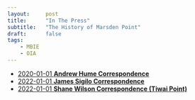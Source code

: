 ```yaml
---
layout:     post
title:      "In The Press"
subtitle:   "The History of Marsden Point"
draft:      false
tags:
    - MBIE
    - OIA
---
```


- [2020-01-01 **Andrew Hume Correspondence**](oia/Doc%2012%20-%20MU%20Additional%20info%20provided%20by%20Refining%20NZ%20(May%202020)_Redacted.pdf)
- [2022-01-01 **James Sigilo Correspondence**](oia/Doc%2016%20-%20James%20Soligos%20email%20correspondence%20with%20RNZ_Redacted.pdf)
- [2022-01-01 **Shane Wilson Correspondence (Tiwai Point)**](oia/Doc%2017%20-%20Shane%20Wilsons%20email%20correspondence%20with%20RNZ_Redacted.pdf)

